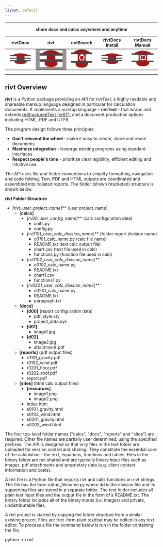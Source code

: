 ```yaml
---
layout: default
---
```


---------------------------

<p style="text-align:center; font-weight:bold"> share docs and calcs anywhere and anytime </p>
<table>
<colgroup>
  <col width="20%" />
  <col width="20%" />
  <col width="20%" />
  <col width="20%" />
  <col width="20%" />
</colgroup>
<thead>
<tr class="header">
  <th style="text-align: center">rivtDocs</th>
  <th style="text-align: center">rivt</th>
  <th style="text-align: center">rivtSearch</th>
  <th style="text-align: center">rivtDocs Install</th>
  <th style="text-align: center">rivtDocs Manual</th>
</tr>
</thead>
<tbody>
<tr>
  <td style="text-align:center"><a href="https://rivtdocs.net"> <img src="./assets/img/rivtdocs.png" width="75" height="55" /></a></td>
  <td style="text-align: center;background-color:#999290"><a href="https://rivtcode.net"> <img src="./assets/img/rivt01.png" width="75" height="55" /></a></td>
  <td style="text-align: center"><a href="https://github.com/search?q=rivt&ref=simplesearch"> <img src="./assets/img/search01.png" width="70" height="60" /></a></td>
  <td style="text-align: center"><a href="https://rivtinstall.net"> <img src="./assets/img/rivtdocs.png" width="75" height="55" /></a></td>
  <td style="text-align: center"><a href="https://rivtmanual.net"> <img src="./assets/img/rivtmanual.png" width="80" height="60" /></a></td>
</tr>
</tbody>
</table>

---------------------------

## **rivt** Overview

**rivt** is a Python package providing an API for *rivtText*, a highly readable
and shareable markup language designed in particular for calculation documents.
It implements a markup language - **rivtText** - that wraps and extends
[reStructuredText (reST).](https://docutils.sourceforge.io/rst.html) and a
document production options including HTML, PDF and UTF8

The program design follows three principles:

- **Don't reinvent the wheel** - make it easy to create, share and reuse documents
- **Maximize integration** - leverage existing programs using standard interfaces
- **Respect people's time** - prioritize clear legibility, efficient editing and intuitive use.

The API uses file and folder conventions to simplify formatting, navigation and
code folding. Text, PDF and HTML outputs are coordinated and assembled into
collated reports. The folder (shown bracketed) structure is shown below.


**rivt Folder Structure**

- **[rivt*_user_project_name*]** (user project_name)
    - **[calcs]**
        - **[rv00*_user_config_name*]** (calc configuration data)
            - units.py
            - config.py
        - **[rv0101*_user_calc_division_name*]**  (folder report division name)
            - *c0101*_calc_name.py (calc file name) 
            - README.txt (text calc output file)
            - chart.csv (text file used in calc)
            - functions.py (function file used in calc)
        - **[rv0102*_user_calc_division_name*]** 
            - *c0102*_calc_name.py
            - README.txt
            - chart1.csv 
            - functions1.py 
         - **[rv0201*_user_calc_division_name*]**
            - c0201_calc_name.py
            - README.txt
            - paragraph.txt
   - **[docs]**
        - **[d00]** (report configuration data)
            - pdf_style.sty
            - project_data.syk
        - **[d01]**
            - image1.jpg
        - **[d02]**
            - image2.jpg
            - attachment.pdf    
    - **[reports]** (pdf output files)
        - r0101_gravity.pdf
        - r0102_wind.pdf
        - r0201_floor.pdf
        - r0202_roof.pdf
        - report.pdf
    - **[sites]** (html calc output files)
        - **[resources]**
            - image1.png
            - image2.png
        - index.html
        - s0101_gravity.html
        - s0102_wind.html
        - s0201_gravity.html
        - s0202_wind.html

The four top-level folder names ("calcs", "docs", "reports" and "sites") are
required. Other file names are partially user determined, using the specified
prefixes. The API is designed so that only files in the text folder are
uploaded for version control and sharing. They constitute the essential core of
the calculation - the text, equations, functions and tables. Files in the binary
folder are not shared and are typically binary input files such as images, pdf
attachments and proprietary data (e.g. client contact information and costs).

A rivt file is a Python file that imports rivt and calls functions on rivt
strings. The file has the form rddnn_filename.py where dd is the division
file and its supporting files are stored in a separate folder. The text folder
includes all plain text input files and the output file in the form of a
README.txt. The binary folder includes all of the binary inputs (i.e. images) and
private, undistributable files.

A rivt project is started by copying the folder structure from a similar
existing project. Files are free-form plain textthat may be edited in any text
editor. To process a file the command below is run in the folder containing the
file.

python -m rivt
